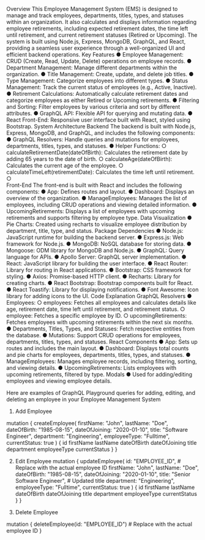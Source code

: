 Overview
This Employee Management System (EMS) is designed to manage and track employees, departments, titles, types, and statuses within an organization. It also calculates and displays information regarding employee retirements, including expected retirement dates, the time left until retirement, and current retirement statuses (Retired or Upcoming). The system is built using Node.js, Express, MongoDB, GraphQL, and React, providing a seamless user experience through a well-organized UI and efficient backend operations.
Key Features
●	Employee Management: CRUD (Create, Read, Update, Delete) operations on employee records.
●	Department Management: Manage different departments within the organization.
●	Title Management: Create, update, and delete job titles.
●	Type Management: Categorize employees into different types.
●	Status Management: Track the current status of employees (e.g., Active, Inactive).
●	Retirement Calculations: Automatically calculate retirement dates and categorize employees as either Retired or Upcoming retirements.
●	Filtering and Sorting: Filter employees by various criteria and sort by different attributes.
●	GraphQL API: Flexible API for querying and mutating data.
●	React Front-End: Responsive user interface built with React, styled using Bootstrap.
System Architecture
Backend
The backend is built with Node.js, Express, MongoDB, and GraphQL, and includes the following components:
●	GraphQL Resolvers: Handle queries and mutations for employees, departments, titles, types, and statuses.
●	Helper Functions:
○	calculateRetirementDate(dateOfBirth): Calculates the retirement date by adding 65 years to the date of birth.
○	calculateAge(dateOfBirth): Calculates the current age of the employee.
○	calculateTimeLeft(retirementDate): Calculates the time left until retirement.
○	
Front-End
The front-end is built with React and includes the following components:
●	App: Defines routes and layout.
●	Dashboard: Displays an overview of the organization.
●	ManageEmployees: Manages the list of employees, including CRUD operations and viewing detailed information.
●	UpcomingRetirements: Displays a list of employees with upcoming retirements and supports filtering by employee type.
Data Visualization
●	Pie Charts: Created using recharts to visualize employee distribution by department, title, type, and status.
Package Dependencies
●	Node.js: JavaScript runtime for building the backend server.
●	Express.js: Web framework for Node.js.
●	MongoDB: NoSQL database for storing data.
●	Mongoose: ODM library for MongoDB and Node.js.
●	GraphQL: Query language for APIs.
●	Apollo Server: GraphQL server implementation.
●	React: JavaScript library for building the user interface.
●	React Router: Library for routing in React applications.
●	Bootstrap: CSS framework for styling.
●	Axios: Promise-based HTTP client.
●	Recharts: Library for creating charts.
●	React Bootstrap: Bootstrap components built for React.
●	React Toastify: Library for displaying notifications.
●	Font Awesome: Icon library for adding icons to the UI.
Code Explanation
GraphQL Resolvers
●	Employees:
○	employees: Fetches all employees and calculates details like age, retirement date, time left until retirement, and retirement status.
○	employee: Fetches a specific employee by ID.
○	upcomingRetirements: Fetches employees with upcoming retirements within the next six months.
●	Departments, Titles, Types, and Statuses: Fetch respective entities from the database.
●	Mutations: Support CRUD operations for employees, departments, titles, types, and statuses.
React Components
●	App: Sets up routes and includes the main layout.
●	Dashboard: Displays total counts and pie charts for employees, departments, titles, types, and statuses.
●	ManageEmployees: Manages employee records, including filtering, sorting, and viewing details.
●	UpcomingRetirements: Lists employees with upcoming retirements, filtered by type.
Modals
●	Used for adding/editing employees and viewing employee details.


Here are examples of GraphQL Playground queries for adding, editing, and deleting an employee in your Employee Management System

1. Add Employee

mutation {
  createEmployee(
    firstName: "John",
    lastName: "Doe",
    dateOfBirth: "1985-08-15",
    dateOfJoining: "2020-01-10",
    title: "Software Engineer",
    department: "Engineering",
    employeeType: "Fulltime",
    currentStatus: true
  ) {
    id
    firstName
    lastName
    dateOfBirth
    dateOfJoining
    title
    department
    employeeType
    currentStatus
  }
}
 


2. Edit Employee
mutation {
  updateEmployee(
    id: "EMPLOYEE_ID", # Replace with the actual employee ID
    firstName: "John",
    lastName: "Doe",
    dateOfBirth: "1985-08-15",
    dateOfJoining: "2020-01-10",
    title: "Senior Software Engineer", # Updated title
    department: "Engineering",
    employeeType: "Fulltime",
    currentStatus: true
  ) {
    id
    firstName
    lastName
    dateOfBirth
    dateOfJoining
    title
    department
    employeeType
    currentStatus
  }
}


3. Delete Employee

mutation {
  deleteEmployee(id: "EMPLOYEE_ID") # Replace with the actual employee ID
}


